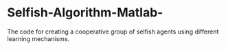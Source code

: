 # Selfish-Algorithm-Matlab-
The code for creating a cooperative group of selfish agents using different learning mechanisms.
